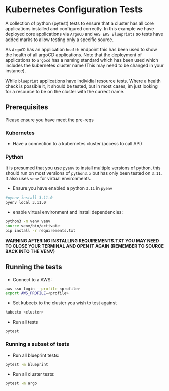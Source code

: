 # Kubernetes Configuration Tests

A collection of python (pytest) tests to ensure that a cluster has all core applications
installed and configured correctly. In this example we have deployed core applications via
`ArgoCD` and `AWS EKS Blueprints` so tests have added marks to allow testing only a specific
source. 

As `ArgoCD` has an application `health` endpoint this has been used to show the health of
all argoCD applications. Note that the deployment of applications to `argocd` has a naming
standard which has been used which includes the kubernetes cluster name (This may need to be
changed in your instance).

While `blueprint` applications have individial resource tests. Where
a health check is possible it, it should be tested, but in most cases, im just looking for a
resource to be on the cluster with the currect name. 

## Prerequisites

Please ensure you have meet the pre-reqs

### Kubernetes

- Have a connection to a kubernetes cluster (access to call API)

### Python

It is presumed that you use `pyenv` to install multiple versions of python, this should run on
most versions of `python3.x` but has only been tested on `3.11`. It also uses `venv` for virtual
environments.

- Ensure you have enabled a python `3.11` in `pyenv`

``` bash
#pyenv install 3.11.0
pyenv local 3.11.0
```

- enable virtual environment and install dependencies:

```bash
python3 -m venv venv
source venv/bin/activate
pip install -r requirements.txt
```

**WARNING AFTERING INSTALLING REQUIREMENTS.TXT YOU MAY NEED TO CLOSE YOUR TERMINAL AND OPEN IT AGAIN (REMEMBER TO SOURCE BACK INTO THE VENV)**

## Running the tests

- Connect to a AWS:

``` bash
aws sso login --profile <profile>
export AWS_PROFILE=<profile>
```

- Set kubectx to the cluster you wish to test against

```bash
kubectx <cluster>
```

- Run all tests

```bash
pytest
```

### Running a subset of tests

- Run all blueprint tests:

```bash
pytest -m blueprint
```

- Run all cluster tests:

```bash
pytest -m argo
```
